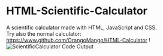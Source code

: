 # HTML-Scientific-Calculator
A scientific calculator made with HTML, JavaScript and CSS. <br>
Try also the normal calculator: https://www.github.com/OrangoMango/HTML-Calculator !
![ScientificCalculator](https://user-images.githubusercontent.com/61402409/79748712-2a427280-830e-11ea-8de4-ad827ac3d859.jpeg) Code Output

